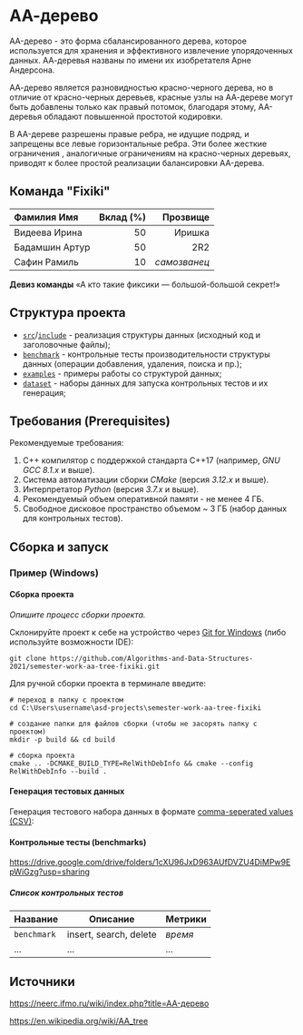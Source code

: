 # АА-дерево

AA-дерево  - это форма сбалансированного дерева, которое используется для хранения и эффективного извлечение упорядоченных данных. АА-деревья названы по имени их изобретателя Арне Андерсона.​

АА-дерево является разновидностью красно-черного дерева, но в отличие от красно-черных деревьев, красные узлы на АА-дереве могут быть добавлены только как правый потомок, благодаря этому, АА-деревья обладают повышенной простотой кодировки.

В AA-дереве разрешены правые ребра, не идущие подряд, и запрещены все левые горизонтальные ребра. Эти более жесткие ограничения , аналогичные ограничениям на красно-черных деревьях, приводят к более простой реализации балансировки AA-дерева.

## Команда "Fixiki"

| Фамилия Имя    | Вклад (%) | Прозвище              |
| :---           |   ---:    |  ---:                 |
| Видеева Ирина  | 50        |  Иришка               |
| Бадамшин Артур | 50        |  2R2                  |
| Сафин Рамиль   | 10        |  _самозванец_         |

**Девиз команды**
«А кто такие фиксики — большой-большой секрет!»

## Структура проекта

- [`src`](src)/[`include`](include) - реализация структуры данных (исходный код и заголовочные файлы);
- [`benchmark`](benchmark) - контрольные тесты производительности структуры данных (операции добавления, удаления,
  поиска и пр.);
- [`examples`](examples) - примеры работы со структурой данных;
- [`dataset`](dataset) - наборы данных для запуска контрольных тестов и их генерация;

## Требования (Prerequisites)

Рекомендуемые требования:

1. С++ компилятор c поддержкой стандарта C++17 (например, _GNU GCC 8.1.x_ и выше).
2. Система автоматизации сборки _CMake_ (версия _3.12.x_ и выше).
3. Интерпретатор _Python_ (версия _3.7.x_ и выше).
4. Рекомендуемый объем оперативной памяти - не менее 4 ГБ.
5. Свободное дисковое пространство объемом ~ 3 ГБ (набор данных для контрольных тестов).

## Сборка и запуск

### Пример (Windows)

#### Сборка проекта

_Опишите процесс сборки проекта._

Склонируйте проект к себе на устройство через [Git for Windows](https://gitforwindows.org/) (либо используйте
возможности IDE):

```shell
git clone https://github.com/Algorithms-and-Data-Structures-2021/semester-work-aa-tree-fixiki.git
```

Для ручной сборки проекта в терминале введите:

```shell
# переход в папку с проектом
cd C:\Users\username\asd-projects\semester-work-aa-tree-fixiki

# создание папки для файлов сборки (чтобы не засорять папку с проектом) 
mkdir -p build && cd build 

# сборка проекта
cmake .. -DCMAKE_BUILD_TYPE=RelWithDebInfo && cmake --config RelWithDebInfo --build . 
```

#### Генерация тестовых данных

Генерация тестового набора данных в
формате [comma-seperated values (CSV)](https://en.wikipedia.org/wiki/Comma-separated_values):

#### Контрольные тесты (benchmarks)

https://drive.google.com/drive/folders/1cXU96JxD963AUfDVZU4DiMPw9EpWiGzg?usp=sharing

##### Список контрольных тестов

| Название                  | Описание                                | Метрики         |
| :---                      | ---                                     | :---            |
| `benchmark` | insert, search, delete                  | _время_         |
| ...                       | ...                                     | ...             |


## Источники
https://neerc.ifmo.ru/wiki/index.php?title=AA-дерево

https://en.wikipedia.org/wiki/AA_tree
